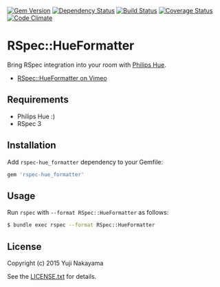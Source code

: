 [![Gem Version](http://img.shields.io/gem/v/rspec-hue_formatter.svg?style=flat)](http://badge.fury.io/rb/rspec-hue_formatter)
[![Dependency Status](http://img.shields.io/gemnasium/yujinakayama/rspec-hue_formatter.svg?style=flat)](https://gemnasium.com/yujinakayama/rspec-hue_formatter)
[![Build Status](https://travis-ci.org/yujinakayama/rspec-hue_formatter.svg?branch=master&style=flat)](https://travis-ci.org/yujinakayama/rspec-hue_formatter)
[![Coverage Status](http://img.shields.io/coveralls/yujinakayama/rspec-hue_formatter/master.svg?style=flat)](https://coveralls.io/r/yujinakayama/rspec-hue_formatter)
[![Code Climate](https://img.shields.io/codeclimate/github/yujinakayama/rspec-hue_formatter.svg?style=flat)](https://codeclimate.com/github/yujinakayama/rspec-hue_formatter)

# RSpec::HueFormatter

Bring RSpec integration into your room with [Philips Hue](http://www2.meethue.com/).

* [RSpec::HueFormatter on Vimeo](https://vimeo.com/124436622)

## Requirements

* Philips Hue :)
* RSpec 3

## Installation

Add `rspec-hue_formatter` dependency to your Gemfile:

```ruby
gem 'rspec-hue_formatter'
```

## Usage

Run `rspec` with `--format RSpec::HueFormatter` as follows:

```bash
$ bundle exec rspec --format RSpec::HueFormatter
```

## License

Copyright (c) 2015 Yuji Nakayama

See the [LICENSE.txt](LICENSE.txt) for details.
